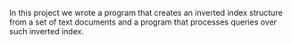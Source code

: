 In this project we wrote a program that creates an inverted index structure
from a set of text documents and a program that processes queries over such
inverted index.

